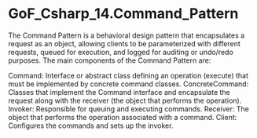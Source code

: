 # GoF_Csharp_14.Command_Pattern

The Command Pattern is a behavioral design pattern that encapsulates a request as an object, allowing clients to be parameterized with different requests, queued for execution, and logged for auditing or undo/redo purposes. The main components of the Command Pattern are:

Command: Interface or abstract class defining an operation (execute) that must be implemented by concrete command classes.
ConcreteCommand: Classes that implement the Command interface and encapsulate the request along with the receiver (the object that performs the operation).
Invoker: Responsible for queuing and executing commands.
Receiver: The object that performs the operation associated with a command.
Client: Configures the commands and sets up the invoker.


